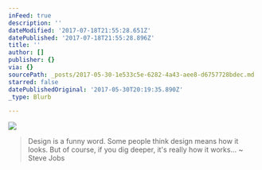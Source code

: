```yaml
---
inFeed: true
description: ''
dateModified: '2017-07-18T21:55:28.651Z'
datePublished: '2017-07-18T21:55:28.896Z'
title: ''
author: []
publisher: {}
via: {}
sourcePath: _posts/2017-05-30-1e533c5e-6282-4a43-aee8-d6757728bdec.md
starred: false
datePublishedOriginal: '2017-05-30T20:19:35.890Z'
_type: Blurb

---
```

![](https://the-grid-user-content.s3-us-west-2.amazonaws.com/83bdc04e-c9d4-45f2-baaa-003c356e96d7.jpg)

> Design is a funny word. Some people think design means how it looks. But of course, if you dig deeper, it's really how it works... ~ Steve Jobs
>